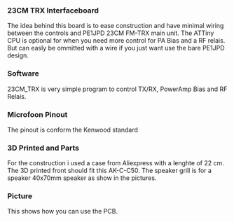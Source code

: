 ### 23CM TRX Interfaceboard

The idea behind this board is to ease construction and have minimal wiring
between the controls and PE1JPD 23CM FM-TRX main unit. The ATTiny CPU is optional
for when you need more control for PA Bias and a RF relais. But can easly be ommitted
with a wire if you just want use the bare PE1JPD design.

### Software

23CM_TRX is very simple program to control TX/RX, PowerAmp Bias and RF Relais. 

### Microfoon Pinout

The pinout is conform the Kenwood standard

### 3D Printed and Parts

For the construction i used a case from Aliexpress with a lenghte of 22 cm.
The 3D printed front should fit this AK-C-C50. The speaker grill is for a
speaker 40x70mm speaker as show in the pictures.

### Picture

This shows how you can use the PCB.

